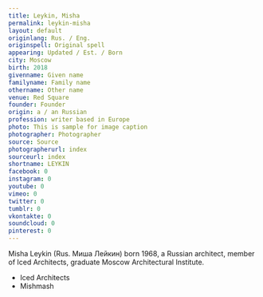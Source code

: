 ```yaml
---
title: Leykin, Misha
permalink: leykin-misha
layout: default
originlang: Rus. / Eng.
originspell: Original spell
appearing: Updated / Est. / Born
city: Moscow
birth: 2018
givenname: Given name
familyname: Family name
othername: Other name
venue: Red Square
founder: Founder
origin: a / an Russian
profession: writer based in Europe
photo: This is sample for image caption
photographer: Photographer
source: Source
photographerurl: index
sourceurl: index
shortname: LEYKIN
facebook: 0
instagram: 0
youtube: 0
vimeo: 0
twitter: 0
tumblr: 0
vkontakte: 0
soundcloud: 0
pinterest: 0
---
```


Misha Leykin (Rus. Миша Лейкин) born 1968, a Russian architect, member of Iced Architects, graduate Moscow Architectural Institute.

+ Iced Architects
+ Mishmash
